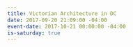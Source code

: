 ```yaml
---
title: Victorian Architecture in DC
date: 2017-09-20 21:09:00 -04:00
event-date: 2017-10-21 00:00:00 -04:00
is-saturday: true
---
```


